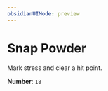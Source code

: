 ```yaml
---
obsidianUIMode: preview
---
```

# Snap Powder

Mark stress and clear a hit point.

**Number**: `18`
